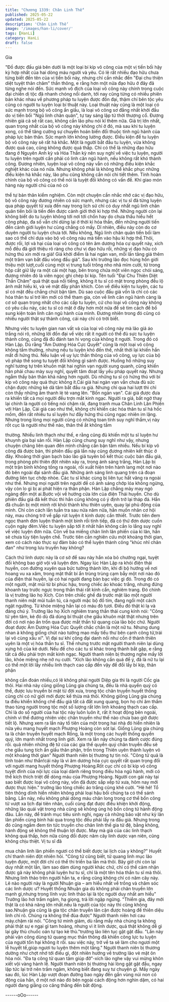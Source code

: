 ```yaml
---
title: "Chương 1339: Chân Linh Thế"
published: 2025-05-22
updated: 2025-05-22
description: 'Chân Linh Thế'
image: '/images/han-li/cover/'
tags: [HanLi]
category: HanLi
draft: false
---
```


Gia

"Đồ được đấu giá bên dưới là một loại bí kíp võ công của một vị
tiền bối hậy kỳ hợp nhất của hai dòng máu người và yêu. Có lẽ rất
nhiều đạo hữu chưa từng biết đến tên của vị tiền bối này, nhưng
chỉ cần nhắc đến "Đại chu thiện diệt tuyệt thân châm" thần thông,
e rằng hơn một nửa đạo hữu ở đây đã từng nghe nói đến.
Sức mạnh vô địch của loại võ công này chính trong cuộc đại chiến
dị tộc đã nhanh chóng nổi danh, tới nay cũng từng có nhiều phiên
bản khác nhau về phương pháp tu luyện được đồn đại, thậm chí
bên tộc yêu cũng có người tu luyện loại bí thuật này. Loại thuật
này cũng là một loại có sức mạnh trong bộ võ công ẩn giấu, là loại
võ công sơ đẳng nhất khởi đầu do vị tiền bối "Ngũ linh chân
quân", tự tay sáng lập từ thời thượng cổ.
Đương nhiên giá cả sẽ rất cao, không cần lão phu nói kĩ thêm
nữa. Giá trị lớn nhất, quan trọng nhất của bộ võ công này không
chỉ ở đó, mà sau khi tu luyện xong, có thể tăng cường sự chuyển
hoán biến đổi thuộc tính ngũ hành của pháp lực bản thân. Sức
mạnh lớn không lường được.
Điều kiện để tu luyện bộ võ công này sẽ rất hà khắc. Một là người
bắt đầu tu luyện, vừa không được quá cao, cũng không được quá
thấp. Chỉ có thể là những đạo hữu đang ở Nguyên Anh kỳ và Hóa
Thần kỳ nên suy nghĩ về việc tu luyện, người tu luyện trên người
cần phải có linh căn ngũ hành, nếu không rất khó thành công.
Đương nhiên, luyện loại võ công này vẫn có những điều kiện khắc
nghiệt khác của nó nữa. Nhưng không phải là không thể khắc
phục những điều kiện hà khắc này, lão phu cũng không cần nói
chi tiết thêm. Tính hoàn chỉnh của bộ võ công có thể nói là tuyệt
đối không có vấn đề. Khi giao món hàng này người chủ của nó có

thể tự bản thân kiểm nghiệm.
Còn một chuyện cần nhắc nhở các vị đạo hữu, bộ võ công này
đương nhiên có sức mạnh, nhưng các vị tu sĩ đã từng luyện qua
pháp quyết từ xưa đến nay trong lịch sử chỉ có duy nhất ngũ linh
chân quân tiền bối là tiến đến được cảnh giới thời kì hợp thể.
Những người còn lại không biết do tu luyện không tới nơi tới chốn
hay do chưa thấu hiểu hết công pháp, đa số vẫn chỉ dừng lại ở
thời kì hóa thần, đến những người tiến đến cảnh giới luyện hư
cũng chẳng có mấy. Dĩ nhiên, điều này còn do cơ duyên người tu
luyện chưa tới.
Nếu không, Ngũ linh chân quân tiền bối làm sao có thể chỉ dựa
vào bộ võ công nàu mà tiến vào hậu kì hợp thể.Thôi, được rồi, lợi
và hại của loại võ công có tên âm dương hóa cự quyết này, xích
mỗ đều đã giới thiệu rõ ràng cho chư vị đạo hữu rồi, những vị đạo
hữu có hứng thú xin mời ra giá! Giá khởi điểm là hai ngàn van,
mỗi lần tăng giá thêm một trăm vạn bắt đầu vòng đấu giá".
Sau khi trưởng lão đọc hùng hồn giới thiệu một lượt,cuối cùng
một vị trung tuổi trông nho nhã mỉm cười, từ trong hộp cất giữ lấy
ra một cái một hạp, bên trong chứa một viên ngọc chói sáng,
đương nhiên đó là viên ngọc ghi chép bí kíp.
Tên tuổi "Đại Chu Thiên Diệt Thần Châm" quả thật quá nổi tiếng,
không ít tu sĩ có mặt trong phòng đều lộ ánh mắt hiếu kì, và vẻ
mặt đầy phấn khích.
Còn về điều kiện tu luyện, các tu sĩ có mặt đều chẳng chút bận
tâm.
Dù sao cuộc đấu giá vốn là chỉ có các hóa thân tu sĩ trở lên mới
có thể tham gia, còn về linh căn ngũ hành càng là cơ sở quan
trọng nhất cho các cấp tu luyện, cứ cho loại võ công này không có
yêu cầu này, các tu sĩ có mặt ở đây hơn một nửa đề sẽ tìm cách
để bổ sung kiện toàn linh căn ngũ hành của mình. Đương nhiên
trong đó cũng có nhiều người thật sự thành công, cái này chỉ có
trời biết.

Nhưng việc tu luyện gian nan vất vả của loại võ công này mà lão
giả áo trắng nói rõ, những lời đồn đại về việc rất ít người có thể
đủ sực tu luyện thành công, cũng đã đủ đánh tan hi vọng của
không ít người.
Trong đó có Hàn Lập.
Dù rằng "Âm Dương Hóa Cực Quyết" cũng là một loại võ công
không tầm thường, nhưng nếu tu luyện khó đến thế, nhất thời lại
khiến hắn mất đi hứng thú.
Nếu luận về uy lực thần thông của võ công, uy lực của bộ võ
pháp thể song tu tuyệt đối không gì sánh được.
Huống hồ những suy nghĩ tương tự trên khuôn mặt hai nghìn vạn
người xung quanh, cũng khiến hắn phải chau mày suy nghĩ, quyết
tâm đoạt lấy yếu pháp quyết này.
Nhưng ngẫm thấy bản thân khả năng hơn người. Dù những tu sĩ
có hứng thú với bí kíp võ công này quả thực không ít.Cái giá hai
ngàn vạn vẫn chưa đủ sức chặn được những kẻ dã tâm bắt đầu
ra giá.
Nhưng chỉ qua hai lượt thì chỉ còn thấy những âm thanh lẻ tẻ
vang lên.
"Bốn ngàn vạn".
Cái giá được đưa ra khiến tất cả mọi người đều trợn mắt kinh
ngạc.
Người ra giá, bất ngờ thay lại chính là người có tiếng nói chậm
rãi, đang tranh mua Chân Linh Lân Phiến với Hàn Lập.
Cái giá cao như thế, không chỉ khiến các hóa thân tu sĩ há hốc
mồm, đến rất nhiều tu sĩ luyện hư đầy hứng thú cũng ngạc nhiên
im lặng.
Nhưng trong lòng mọi người cũng có những toan tính suy nghĩ
thầm,vị này rốt cục là người như thế nào, thân thế ắt không tầm

thường. Nhiều linh thạch như thế, e rằng cũng đủ khiến một tu sĩ
luyện hư khuynh gia bại sản rồi.
Hàn Lập cũng chung suy nghĩ như vậy, nhưng chuyện chảng liên
quan đến mình chẳng cần bận tâm nhiều.
Nếu bí kíp võ công đã được bán, thì phiên đấu giá lần này cũng
đương nhiên kết thúc ở đây.
Khoảng thời gian bạch bào lão giả tuyên bố kết thúc cuộc bán
đấu giá, trong phòng phi thiên đột nhiên xảy ra, trong ánh sáng
trắng, Hàn Lập bị một trận bình không tống ra ngoài, rồi xuất hiện
trên hành lang một nơi nào đó bên ngoài đại sảnh đấu giá.
Những ánh sáng linh quang trên cả đoạn đường liên tục chớp
nhòe. Các tu sĩ khác cùng bị liên tục hất văng ra ngoài như thế.
Nhưng mọi người trên người đề có ánh sáng chớp lóa không
ngừng, vậy còn lo gì bị ai phát hiện ra thân phận.
Hàn Lập chẳng mảy may ngó ngàng đến một ai.Bước vội về
hướng cửa lớn của điện Thái huyền.
Cho dù phiên đấu giá đã kết thúc thì hắn cũng không có ý định trở
lại tháp đá. Hắn đã chuẩn bị một mình rời khỏi thành khu thiên
uyên, quay lại phủ động của mình.
Chỉ còn cách lần tuần tra sau nửa năm nữa, hắn muốn nhân cơ
hội này, mau chóng trở về gấp rút luyện ít kinh dược cần tthiết.
Trước tiên đem ngọc thanh đơn luyện thành một bình rồi tính tiếp,
đã có thứ đơn dược cuồn cuộn ngày đêm.Việc tu luyện sắp tới ít
nhất hắn không cần lo lắng suy nghĩ về việc luyện đơn nữa.
Còn về ba miếng chân linh lân phiến của kì lân, hắn sẽ chưa tùy
tiện luyện chế.
Trước tiên cần nghiên cứu một khoảng thời gian, xem có cách
nào thực sự đảm bảo có thể luyện thành công "khúc nhĩ chân
đan" như trong lưu truyền hay không?

Cách thử linh dược này là cơ sở để sau này hắn xóa bỏ chướng
ngại, tuyệt đối không bao giờ vội vã luyện đơn.
Ngay lúc Hàn Lập ra khỏi điện thái huyền, con đường xuyên qua
bức tường thành lớn, khi đi bộ hướng về nơi hoang vu xa xăm,
trong mật thất bí ẩn trùng trùng cạm bẫy một nơi nào đó của điện
thái huyền, lại có hai người đang bàn bạc việc gì đó.
Trong đó có một người, mặt mũi từ bi phúc hậu, trong chiếc áo
khoác trắng, nhưng đứng khoanh tay trước ngực trong thần thái
rất kính cẩn, nghiêm trang.
Đó chính là vị trưởng lão họ Xích.
Còn trên chiếc ghế đá trước mặt lão một người thanh niên mặt
mũi tuấn tú, cả người mặc bộ đồ tím, đang ngồi một cách ngật
ngưỡng.
Từ khóe miệng hắn lại có máu đỏ tươi. Điều đó thật kì lạ và đáng
chú ý.
Trưởng lão họ Xích nghiêm trang thần thái cung kính nói:
"Công tử yên tâm, kẻ đó dù đã dùng bí thuật che giấu khuôn mặt
thật nhưng trên đời có nơi nào ẩn trốn qua được mắt thần tử
quang của lão bộc chứ. Người đoạt được Âm Dương Hóa Cực
Quyết chắc chắn là một nữ tu. Nhưng dung nhan ả không giống
chút nào tướng mạo mấy tiểu thư bên cạnh công tử,trái lại vô
cùng xấu xí".
Vị đại sư khí công đại danh nổi như cồn ở thành thiên uyên là một
vị hóa thần tu sĩ. Thế nhưng trước mặt người thanh niên lại dùng
xưng hô của kẻ dưới. Nếu để cho các tu sĩ khác trong thành bắt
gặp, e rằng tất cả đều phải trợn mắt kinh ngạc.
Người thanh niên bị thương nghe mấy lời lão, khóe miệng nhẹ nở
nụ cười.
"Xích lão không cần quá để ý, đã là nữ tu lại có thể một lời lấy
nhiều linh thạch cao cấp đến vậy để đổi lấy bí kíp, thân phận

không cần đoán nhiều,có lẽ không phải người Diệp gia thì là
người Cốc gia thôi. Hai nhà này cũng giống Lũng gia chúng ta,
đều là nhà quyền quý có thế, được lưu truyền bí mật từ đời xưa,
trong tộc chân truyền huyết thống cũng chỉ có nữ giới mới được
kế thừa mà thôi. Không giống Lũng gia chúng ta điều khiển khống
chế đấu giá tất cả đất xung quang, bọn họ chỉ âm thầm thao túng
người trong tộc một số lượng rất lớn linh khoáng thạch cao cấp.
Chỉ là do số người của hai tộc này luôn luôn ít, rất ít hoạt động
bên ngoài, chính vì thế đương nhiên việc chân truyền như thế nào
chưa bao giờ được tiết lộ. Nhưng xem ra lần này tổ tiên của một
trong hai nhà đó hiển nhiên là nửa yêu mang huyết mạch Phượng
Hoàng còn sót lại. Giống Lũng gia chúng ta là chân truyền huyết
mạch Rồng, là một trong các huyết thống quyền quý, lớn mạnh
nhất trong linh giới. Xem ra lần này chúng ta đánh cược đúng rồi.
quả nhiên những đệ tử của các gia thế quyền quý chân truyền
đều sẽ che giấu tung tích ẩn giấu thân phận, trốn trong Thiên
uyên thành luyện võ một khoảng thời gian" Người thanh niên bị
thương tự tin nói.
"Công tử quả là tính toán như thần!cái này là vì âm dương hóa
cực quyết rất quan trọng đối với người mang huyết thống Phượng
Hoàng.Rốt cục chỉ có bí kíp võ công tuyệt đỉnh của nội lực của
loại dành riêng trong điều hòa ngũ hành, mới có thể kích thích
triệt để dòng máu của Phượng Hoàng. Người con gái này tại sao
biết được loại võ công này, vốn đã được sắp xếp từ xưa, hôm nay
mới được thực hiện." trưởng lão tỏng chiếc áo trắng cũng khẽ
cười.
"Hê hê! Tổ tiên thông dĩnh hiển nhiên không phải loại hậu bối
chúng ta có thể sánh bằng. Lần này, nếu không phải dòng máu
chân long trong cơ thể bổn công tử vượt xa lịch đại tiên nhân, cuối
cùng đạt được điều khiện khởi động, những lão quái vật trong nhà
cũng sẽ không ủng hộ bổn công tử hành động đâu. Lần này, để
tránh mục tiêu sinh nghi, ngay cả những bảo vật như kỳ lân lân
phiến cùng bình hải qua trong tộc đều phải lấy ra đấu giá. Nhưng
trong đó cũng ngầm đem tin tức truyền cho chân linh thế gia tử
đệ, bằng không, hành động sẽ không thể thuận lợi được. May mà
giá của các linh thạch không quá thấp, hơn nữa cũng đổi được
năm cây linh dược vạn niên, cũng không chịu thiệt. Vị tu sĩ đã

mua chân linh lân phiến ngươi có thể biết được lai lịch của y
không?" Huyết chí thanh niên đột nhiên hỏi.
"Công tử cũng biết, tử quang linh mục lão luyện được, một đời chỉ
có thể thi triển ba lần mà thôi. Bây giờ chỉ còn lại duy nhất một
lần, làm sao dám dùng người khác chứ, chỉ có thể cảm nhận
được gã này không phải luyện hư tu sĩ, chỉ là một tên hóa thần tu
sĩ mà thôi. Nhưng linh thảo trên người hắn ta, e rằng cũng không
chỉ có năm cây này. Lẽ nào người này là người Nhuận gia – am
hiểu nhất về trồng và chăm sóc các linh dược ư? Huyết thống
Nhuận gia dù không phải chân truyền lớn mạnh gì,nhưng trong
lĩnh vực linh thảo lại là tộc người duy nhất am hiểu" Trưởng lão
hơi trầm ngâm, hạ giọng, trả lời ngập ngừng.
"Thiểm gia, đây mới thật là có khả năng lớn nhất.nếu là người của
tộc này thì cũng không sao.Nhuận gia cũng là gia tộc chân truyền
lân cận được hoàng đế thiên diệu linh chỉ rõ. Chúng ra không thể
đùa được" Người thanh niên hơi cau mày.chậm rãi nói.
"Công tử minh giám, dù rằng mấy nhà chúng ta không phải thật
sự e ngại gì tam hoàng, nhưng vì ít linh dược, quả thật không dễ
gì lại gây thù chuốc oán tự tạo kẻ thù."trưởng lão liên tục gật gật
đầu.
"Lần này phải vận công dùng tử quang mục thần thông đã khiến
công lực tu luyện của người tổn hại không ít rồi. sau việc này, trở
về ta sẽ làm cho ngươi một lễ huyết tế,giúp ngươi tu luyện thêm
một tầng." Người thanh niên bị thương dường như chợt nhớ tới
điều gì, đột nhiên hướng về trưởng lão vẻ mặt ôn hòa nói.
"Đa tạ công tử quan tâm giúp đỡ"-xích lão nghe vậy vui mừng
khôn xiết vội vàng hành lễ.
Người thanh niên bị thương hài lòng gật gật đầu, ngay lập tức lại
trở nên trầm ngâm, không biết đang suy tư chuyện gì.
Mấy ngày sau đó, lúc Hàn Lập vượt đoạn đường bao ngày đến
gần vùng núi non có động của hắn, ở một nơi nào đó bên ngoài
cách động hơn nghìn dặm, có hai người đang giằng co căng
thẳng đến bất động.

------oOo------
